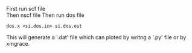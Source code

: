 First run scf file  
Then nscf file 
Then run dos file  
```
dos.x <si.dos.in> si.dos.out
```
This will generate a '.dat' file which can ploted by writng a '.py' file or by xmgrace.
